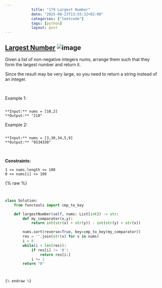```yaml
---
            title: "179 Largest Number"
            date: "2025-08-23T13:55:32+02:00"
            categories: ["leetcode"]
            tags: [python]
            layout: post
---
```

            
## [Largest Number](https://leetcode.com/problems/largest-number) ![image](https://img.shields.io/badge/Difficulty-Medium-orange)

Given a list of non-negative integers nums, arrange them such that they form the largest number and return it.

Since the result may be very large, so you need to return a string instead of an integer.

 

Example 1:

```

**Input:** nums = [10,2]
**Output:** "210"

```

Example 2:

```

**Input:** nums = [3,30,34,5,9]
**Output:** "9534330"

```

 

**Constraints:**

	1 <= nums.length <= 100
	0 <= nums[i] <= 109

{% raw %}


```python


class Solution:
    from functools import cmp_to_key

    def largestNumber(self, nums: List[int]) -> str:
        def my_comparator(x,y):
            return int(str(x) + str(y)) - int(str(y) + str(x))

        nums.sort(reverse=True, key=cmp_to_key(my_comparator))
        res = ''.join(str(x) for x in nums)
        i = 0
        while(i < len(res)):
            if res[i] != '0':
                return res[i:]
            i += 1
        return "0"



{% endraw %}
```
